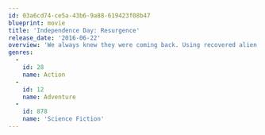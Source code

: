 ```yaml
---
id: 03a6cd74-ce5a-43b6-9a88-619423f08b47
blueprint: movie
title: 'Independence Day: Resurgence'
release_date: '2016-06-22'
overview: 'We always knew they were coming back. Using recovered alien technology, the nations of Earth have collaborated on an immense defense program to protect the planet. But nothing can prepare us for the aliens’ advanced and unprecedented force. Only the ingenuity of a few brave men and women can bring our world back from the brink of extinction.'
genres:
  -
    id: 28
    name: Action
  -
    id: 12
    name: Adventure
  -
    id: 878
    name: 'Science Fiction'
---
```


